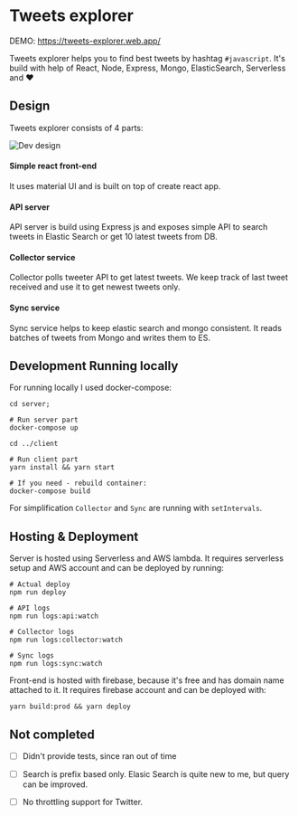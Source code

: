 # Tweets explorer

DEMO:
https://tweets-explorer.web.app/

Tweets explorer helps you to find best tweets by hashtag `#javascript`.
It's build with help of React, Node, Express, Mongo, ElasticSearch, Serverless and ❤️

## Design

Tweets explorer consists of 4 parts:

![Dev design](https://user-images.githubusercontent.com/9405042/76016755-b5fa6e00-5f1d-11ea-8c95-f7b38b2bc21d.png)

#### Simple react front-end 
It uses material UI and is built on top of create react app.
#### API server
API server is build using Express js and exposes simple API to search tweets in Elastic Search or get 10 latest tweets from DB.
#### Collector service
Collector polls tweeter API to get latest tweets. We keep track of last tweet received and use it to get newest tweets only.  
#### Sync service
Sync service helps to keep elastic search and mongo consistent. It reads batches of tweets from Mongo and writes them to ES.  


## Development Running locally
For running locally I used docker-compose:
```
cd server;

# Run server part
docker-compose up

cd ../client

# Run client part
yarn install && yarn start

# If you need - rebuild container:
docker-compose build
```

For simplification `Collector` and `Sync` are running with `setIntervals`. 

## Hosting & Deployment
Server is hosted using Serverless and AWS lambda. It requires serverless setup and AWS account and can be deployed by running:
```
# Actual deploy
npm run deploy

# API logs 
npm run logs:api:watch

# Collector logs 
npm run logs:collector:watch

# Sync logs 
npm run logs:sync:watch
```

Front-end is hosted with firebase, because it's free and has domain name attached to it. It requires firebase account and can be deployed with:
```
yarn build:prod && yarn deploy
```

## Not completed
- [ ] Didn't provide tests, since ran out of time
- [ ] Search is prefix based only. Elasic Search is quite new to me, but query can be improved. 
- [ ] No throttling support for Twitter. 









 
